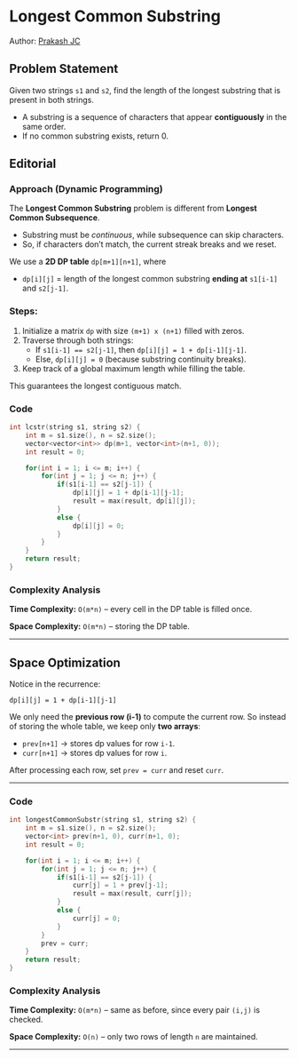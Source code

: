# Longest Common Substring

Author: [Prakash JC](https://prakash079513.github.io)

## Problem Statement

Given two strings `s1` and `s2`, find the length of the longest substring that is present in both strings.

- A substring is a sequence of characters that appear **contiguously** in the same order.
- If no common substring exists, return 0.

## Editorial

### Approach (Dynamic Programming)

The **Longest Common Substring** problem is different from **Longest Common Subsequence**.

- Substring must be _continuous_, while subsequence can skip characters.
- So, if characters don’t match, the current streak breaks and we reset.

We use a **2D DP table** `dp[m+1][n+1]`, where

- `dp[i][j]` = length of the longest common substring **ending at** `s1[i-1]` and `s2[j-1]`.

### Steps:

1. Initialize a matrix `dp` with size `(m+1) x (n+1)` filled with zeros.
2. Traverse through both strings:
   - If `s1[i-1] == s2[j-1]`, then `dp[i][j] = 1 + dp[i-1][j-1]`.
   - Else, `dp[i][j] = 0` (because substring continuity breaks).
3. Keep track of a global maximum length while filling the table.

This guarantees the longest contiguous match.

### Code

```cpp
int lcstr(string s1, string s2) {
    int m = s1.size(), n = s2.size();
    vector<vector<int>> dp(m+1, vector<int>(n+1, 0));
    int result = 0;

    for(int i = 1; i <= m; i++) {
        for(int j = 1; j <= n; j++) {
            if(s1[i-1] == s2[j-1]) {
                dp[i][j] = 1 + dp[i-1][j-1];
                result = max(result, dp[i][j]);
            }
            else {
                dp[i][j] = 0;
            }
        }
    }
    return result;
}
```

### Complexity Analysis

**Time Complexity:** `O(m*n)` – every cell in the DP table is filled once.

**Space Complexity:** `O(m*n)` – storing the DP table.

---

## Space Optimization

Notice in the recurrence:

`dp[i][j] = 1 + dp[i-1][j-1]`

We only need the **previous row (i-1)** to compute the current row. So instead of storing the whole table, we keep only **two arrays**:

- `prev[n+1]` → stores dp values for row `i-1`.
- `curr[n+1]` → stores dp values for row `i`.

After processing each row, set `prev = curr` and reset `curr`.

---

### Code

```cpp
int longestCommonSubstr(string s1, string s2) {
    int m = s1.size(), n = s2.size();
    vector<int> prev(n+1, 0), curr(n+1, 0);
    int result = 0;

    for(int i = 1; i <= m; i++) {
        for(int j = 1; j <= n; j++) {
            if(s1[i-1] == s2[j-1]) {
                curr[j] = 1 + prev[j-1];
                result = max(result, curr[j]);
            }
            else {
                curr[j] = 0;
            }
        }
        prev = curr;
    }
    return result;
}
```

### Complexity Analysis

**Time Complexity:** `O(m*n)` – same as before, since every pair `(i,j)` is checked.

**Space Complexity:** `O(n)` – only two rows of length `n` are maintained.

---
